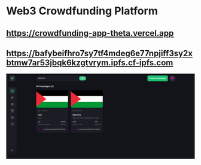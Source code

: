 # Web3 Crowdfunding Platform 

## https://crowdfunding-app-theta.vercel.app

## https://bafybeifhro7sy7tf4mdeg6e77npjiff3sy2xbtmw7ar53jbqk6kzgtvrym.ipfs.cf-ipfs.com

![Alt text](./screencapture.png)
